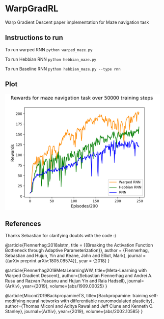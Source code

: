 # WarpGradRL
Warp Gradient Descent paper implementation for Maze navigation task

## Instructions to run

To run warped RNN `python warped_maze.py`

To run Hebbian RNN `python hebbian_maze.py`

To run Baseline RNN `python hebbian_maze.py --type rnn`

## Plot
![](plots/plot.png)

## References

Thanks Sebastian for clarifying doubts with the code :) 

@article{Flennerhag:2018alstm,
  title   = {{Breaking the Activation Function Bottleneck through Adaptive Parameterization}},
  author  = {Flennerhag, Sebastian and Hujun, Yin and Keane, John and Elliot, Mark},
  journal = {{arXiv preprint arXiv:1805.08574}},
  year    = {2018}
}

@article{Flennerhag2019MetaLearningWW,
  title={Meta-Learning with Warped Gradient Descent},
  author={Sebastian Flennerhag and Andrei A. Rusu and Razvan Pascanu and Hujun Yin and Raia Hadsell},
  journal={ArXiv},
  year={2019},
  volume={abs/1909.00025}
}

@article{Miconi2019BackpropamineTS,
  title={Backpropamine: training self-modifying neural networks with differentiable neuromodulated plasticity},
  author={Thomas Miconi and Aditya Rawal and Jeff Clune and Kenneth O. Stanley},
  journal={ArXiv},
  year={2019},
  volume={abs/2002.10585}
}

